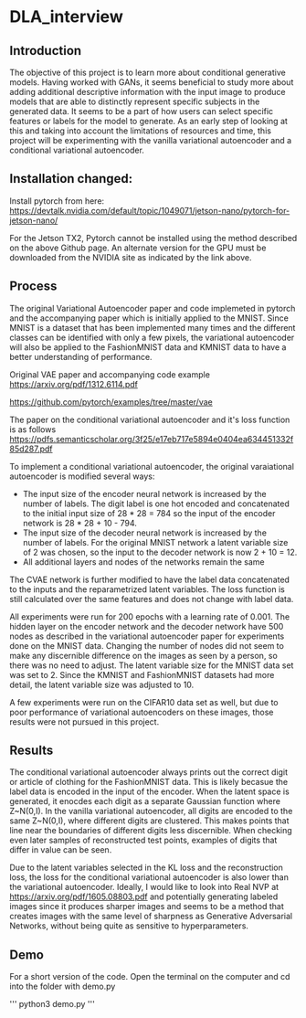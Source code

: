 # DLA_interview

## Introduction
The objective of this project is to learn more about conditional generative models. Having worked with GANs, it seems beneficial to study more about adding additional descriptive information with the input image to produce models that are able to distinctly represent specific subjects in the generated data. It seems to be a part of how users can select specific features or labels for the model to generate. As an early step of looking at this and taking into account the limitations of resources and time, this project will be experimenting with the vanilla variational autoencoder and a conditional variational autoencoder.


## Installation changed:
Install pytorch from here:
https://devtalk.nvidia.com/default/topic/1049071/jetson-nano/pytorch-for-jetson-nano/

For the Jetson TX2, Pytorch cannot be installed using the method described on the above Github page. An alternate version for the GPU must be downloaded from the NVIDIA site as indicated by the link above. 

## Process
The original Variational Autoencoder paper and code implemeted in pytorch and the accompanying paper which is initially applied to the MNIST. Since MNIST is a dataset that has been implemented many times and the different classes can be identified with only a few pixels, the variational autoencoder will also be applied to the FashionMNIST data and KMNIST data to have a better understanding of performance.

Original VAE paper and accompanying code example
https://arxiv.org/pdf/1312.6114.pdf

https://github.com/pytorch/examples/tree/master/vae

The paper on the conditional variational autoencoder and it's loss function is as follows
https://pdfs.semanticscholar.org/3f25/e17eb717e5894e0404ea634451332f85d287.pdf

To implement a conditional variational autoencoder, the original varaiational autoencoder is modified several ways:

* The input size of the encoder neural network is increased by the number of labels. The digit label is one hot encoded and concatenated to the initial input size of 28 * 28 = 784 so the input of the encoder network is 28 * 28 + 10 - 794.
* The input size of the decoder neural network is increased by the number of labels. For the original MNIST network a latent variable size of 2 was chosen, so the input to the decoder network is now 2 + 10 = 12.
* All additional layers and nodes of the networks remain the same

The CVAE network is further modified to have the label data concatenated to the inputs and the reparametrized latent variables. The loss function is still calculated over the same features and does not change with label data.

All experiments were run for 200 epochs with a learning rate of 0.001. The hidden layer on the encoder network and the decoder network have 500 nodes as described in the variational autoencoder paper for experiments done on the MNIST data. Changing the number of nodes did not seem to make any discernible difference on the images as seen by a person, so there was no need to adjust. The latent variable size for the MNIST data set was set to 2. Since the KMNIST and FashionMNIST datasets had more detail, the latent variable size was adjusted to 10.

A few experiments were run on the CIFAR10 data set as well, but due to poor performance of variational autoencoders on these images, those results were not pursued in this project. 


## Results
The conditional variational autoencoder always prints out the correct digit or article of clothing for the FashionMNIST data. This is likely becasue the label data is encoded in the input of the encoder. When the latent space is generated, it enocdes each digit as a separate Gaussian function where Z\~N(0,I). In the vanilla variational autoencoder, all digits are encoded to the same Z\~N(0,I), where different digits are clustered. This makes points that line near the boundaries of different digits less discernible. When checking even later samples of reconstructed test points, examples of digits that differ in value can be seen.

Due to the latent variables selected in the KL loss and the reconstruction loss, the loss for the conditional variational autoencoder is also lower than the variational autoencoder. 
Ideally, I would like to look into Real NVP at https://arxiv.org/pdf/1605.08803.pdf and potentially generating labeled images since it produces sharper images and seems to be a method that creates images with the same level of sharpness as Generative Adversarial Networks, without being quite as sensitive to hyperparameters.

## Demo

For a short version of the code. Open the terminal on the computer and cd into the folder with demo.py

'''
python3 demo.py
'''
